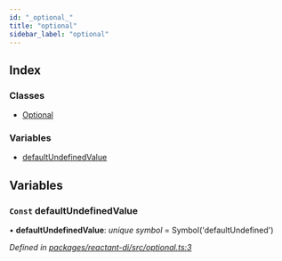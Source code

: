 ```yaml
---
id: "_optional_"
title: "optional"
sidebar_label: "optional"
---
```


## Index

### Classes

* [Optional](../classes/_optional_.optional.md)

### Variables

* [defaultUndefinedValue](_optional_.md#const-defaultundefinedvalue)

## Variables

### `Const` defaultUndefinedValue

• **defaultUndefinedValue**: *unique symbol* = Symbol('defaultUndefined')

*Defined in [packages/reactant-di/src/optional.ts:3](https://github.com/unadlib/reactant/blob/03d0c8fd/packages/reactant-di/src/optional.ts#L3)*
